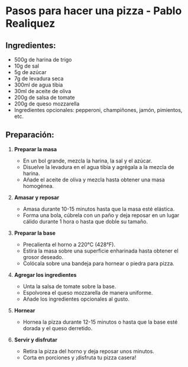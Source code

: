 # Pasos para hacer una pizza - Pablo Realiquez

## Ingredientes:
- 500g de harina de trigo  
- 10g de sal  
- 5g de azúcar  
- 7g de levadura seca  
- 300ml de agua tibia  
- 30ml de aceite de oliva  
- 200g de salsa de tomate  
- 200g de queso mozzarella  
- Ingredientes opcionales: pepperoni, champiñones, jamón, pimientos, etc.  

## Preparación:

1. **Preparar la masa**  
   - En un bol grande, mezcla la harina, la sal y el azúcar.  
   - Disuelve la levadura en el agua tibia y agrégala a la mezcla de harina.  
   - Añade el aceite de oliva y mezcla hasta obtener una masa homogénea.  

2. **Amasar y reposar**  
   - Amasa durante 10-15 minutos hasta que la masa esté elástica.  
   - Forma una bola, cúbrela con un paño y deja reposar en un lugar cálido durante 1 hora o hasta que doble su tamaño.  

3. **Preparar la base**  
   - Precalienta el horno a 220°C (428°F).  
   - Estira la masa sobre una superficie enharinada hasta obtener el grosor deseado.  
   - Colócala sobre una bandeja para hornear o piedra para pizza.  

4. **Agregar los ingredientes**  
   - Unta la salsa de tomate sobre la base.  
   - Espolvorea el queso mozzarella de manera uniforme.  
   - Añade los ingredientes opcionales al gusto.  

5. **Hornear**  
   - Hornea la pizza durante 12-15 minutos o hasta que la base esté dorada y el queso derretido.  

6. **Servir y disfrutar**  
   - Retira la pizza del horno y deja reposar unos minutos.  
   - Corta en porciones y ¡disfruta tu pizza casera!